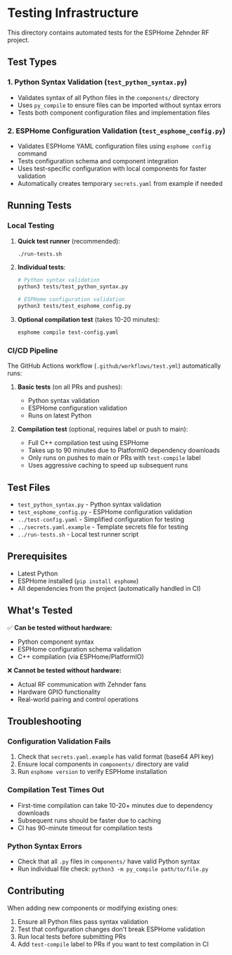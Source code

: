# Testing Infrastructure

This directory contains automated tests for the ESPHome Zehnder RF project.

## Test Types

### 1. Python Syntax Validation (`test_python_syntax.py`)
- Validates syntax of all Python files in the `components/` directory
- Uses `py_compile` to ensure files can be imported without syntax errors
- Tests both component configuration files and implementation files

### 2. ESPHome Configuration Validation (`test_esphome_config.py`)
- Validates ESPHome YAML configuration files using `esphome config` command
- Tests configuration schema and component integration
- Uses test-specific configuration with local components for faster validation
- Automatically creates temporary `secrets.yaml` from example if needed

## Running Tests

### Local Testing

1. **Quick test runner** (recommended):
   ```bash
   ./run-tests.sh
   ```

2. **Individual tests**:
   ```bash
   # Python syntax validation
   python3 tests/test_python_syntax.py

   # ESPHome configuration validation  
   python3 tests/test_esphome_config.py
   ```

3. **Optional compilation test** (takes 10-20 minutes):
   ```bash
   esphome compile test-config.yaml
   ```

### CI/CD Pipeline

The GitHub Actions workflow (`.github/workflows/test.yml`) automatically runs:

1. **Basic tests** (on all PRs and pushes):
   - Python syntax validation
   - ESPHome configuration validation
   - Runs on latest Python

2. **Compilation test** (optional, requires label or push to main):
   - Full C++ compilation test using ESPHome
   - Takes up to 90 minutes due to PlatformIO dependency downloads
   - Only runs on pushes to main or PRs with `test-compile` label
   - Uses aggressive caching to speed up subsequent runs

## Test Files

- `test_python_syntax.py` - Python syntax validation
- `test_esphome_config.py` - ESPHome configuration validation
- `../test-config.yaml` - Simplified configuration for testing
- `../secrets.yaml.example` - Template secrets file for testing
- `../run-tests.sh` - Local test runner script

## Prerequisites

- Latest Python
- ESPHome installed (`pip install esphome`)
- All dependencies from the project (automatically handled in CI)

## What's Tested

✅ **Can be tested without hardware:**
- Python component syntax
- ESPHome configuration schema validation
- C++ compilation (via ESPHome/PlatformIO)

❌ **Cannot be tested without hardware:**
- Actual RF communication with Zehnder fans
- Hardware GPIO functionality
- Real-world pairing and control operations

## Troubleshooting

### Configuration Validation Fails

1. Check that `secrets.yaml.example` has valid format (base64 API key)
2. Ensure local components in `components/` directory are valid
3. Run `esphome version` to verify ESPHome installation

### Compilation Test Times Out

- First-time compilation can take 10-20+ minutes due to dependency downloads
- Subsequent runs should be faster due to caching
- CI has 90-minute timeout for compilation tests

### Python Syntax Errors

- Check that all `.py` files in `components/` have valid Python syntax
- Run individual file check: `python3 -m py_compile path/to/file.py`

## Contributing

When adding new components or modifying existing ones:

1. Ensure all Python files pass syntax validation
2. Test that configuration changes don't break ESPHome validation  
3. Run local tests before submitting PRs
4. Add `test-compile` label to PRs if you want to test compilation in CI
